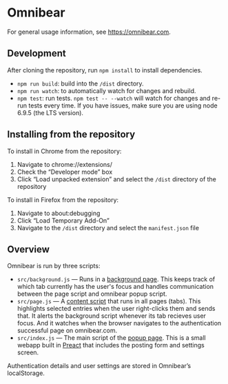 # Omnibear

For general usage information, see https://omnibear.com.

## Development

After cloning the repository, run `npm install` to install dependencies.

* `npm run build`: build into the `/dist` directory.
* `npm run watch`: to automatically watch for changes and rebuild.
* `npm test`: run tests. `npm test -- --watch` will watch for changes and re-run tests every time. If you have issues, make sure you are using node 6.9.5 (the LTS version).

## Installing from the repository

To install in Chrome from the repository:

1. Navigate to chrome://extensions/
2. Check the “Developer mode” box
3. Click “Load unpacked extension” and select the `/dist` directory of the repository


To install in Firefox from the repository:

1. Navigate to about:debugging
2. Click “Load Temporary Add-On”
3. Navigate to the `/dist` directory and select the `manifest.json` file

## Overview

Omnibear is run by three scripts:

* `src/background.js` — Runs in a [background page](https://developer.mozilla.org/en-US/Add-ons/WebExtensions/Anatomy_of_a_WebExtension#Background_scripts). This keeps track of which tab currently has the user's focus and handles communication between the page script and omnibear popup script.
* `src/page.js` — A [content script](https://developer.mozilla.org/en-US/Add-ons/WebExtensions/Anatomy_of_a_WebExtension#Content_scripts) that runs in all pages (tabs). This highlights selected entries when the user right-clicks them and sends that. It alerts the background script whenever its tab recieves user focus. And it watches when the browser navigates to the authentication successful page on omnibear.com.
* `src/index.js` — The main script of the [popup page](https://developer.mozilla.org/en-US/Add-ons/WebExtensions/Anatomy_of_a_WebExtension#Sidebars_popups_options_pages). This is a small webapp built in [Preact](https://preactjs.com/) that includes the posting form and settings screen.

Authentication details and user settings are stored in Omnibear’s localStorage.
